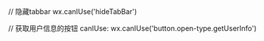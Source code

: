 // 隐藏tabbar
wx.canIUse('hideTabBar')


// 获取用户信息的按钮
 canIUse: wx.canIUse('button.open-type.getUserInfo')